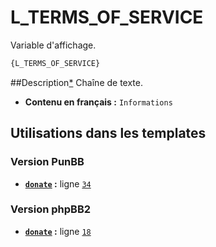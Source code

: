 # L_TERMS_OF_SERVICE


Variable d'affichage.

```html
{L_TERMS_OF_SERVICE}
```

##Description[*](https://fa-tvars.appspot.com/var/L_TERMS_OF_SERVICE)
Chaîne de texte.

* __Contenu en français :__ `Informations`

## Utilisations dans les templates

### Version PunBB
* __[`donate`](../tpl/var/punbb/donate.md#readme) :__ ligne [`34`](../tpl/src/punbb/donate.tpl#L34)

### Version phpBB2
* __[`donate`](../tpl/var/subsilver/donate.md#readme) :__ ligne [`18`](../tpl/src/subsilver/donate.tpl#L18)
